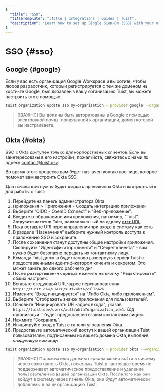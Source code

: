 ```yaml
---
{
  "title": "SSO",
  "titleTemplate": ":title | Integrations | Guides | Tuist",
  "description": "Learn how to set up Single Sign-On (SSO) with your organization."
}
---
```

# SSO {#sso}

## Google {#google}

Если у вас есть организация Google Workspace и вы хотите, чтобы любой
разработчик, который регистрируется с тем же доменом на хостинге Google, был
добавлен в вашу организацию Tuist, вы можете настроить это с помощью:
```bash
tuist organization update sso my-organization --provider google --organization-id my-google-domain.com
```

> [!ВАЖНО] Вы должны быть авторизованы в Google с помощью электронной почты,
> привязанной к организации, домен которой вы настраиваете.

## Okta {#okta}

SSO с Okta доступен только для корпоративных клиентов. Если вы заинтересованы в
его настройке, пожалуйста, свяжитесь с нами по адресу
[contact@tuist.dev](mailto:contact@tuist.dev).

Во время этого процесса вам будет назначен контактное лицо, которое поможет вам
настроить Okta SSO.

Для начала вам нужно будет создать приложение Okta и настроить его для работы с
Tuist:
1. Перейдите на панель администратора Okta
2. Приложения > Приложения > Создать интеграцию приложений
3. Выберите "OIDC - OpenID Connect" и "Веб-приложение".
4. Введите отображаемое имя приложения, например, "Tuist". Загрузите логотип
   Tuist, расположенный по адресу [этот
   URL](https://tuist.dev/images/tuist_dashboard.png).
5. Пока оставьте URI перенаправления при входе в систему как есть
6. В разделе "Назначения" выберите нужный контроль доступа к приложению SSO и
   сохраните.
7. После сохранения станут доступны общие настройки приложения. Скопируйте
   "Идентификатор клиента" и "Секрет клиента" - вам нужно будет безопасно
   передать их контактному лицу.
8. Команда Tuist должна будет заново развернуть сервер Tuist с предоставленными
   идентификатором клиента и секретом. Это может занять до одного рабочего дня.
9. После развертывания сервера нажмите на кнопку "Редактировать" общих настроек.
10. Вставьте следующий URL-адрес перенаправления:
    `https://tuist.dev/users/auth/okta/callback.`
13. Измените "Вход инициируется" на "Либо Okta, либо приложением".
14. Выберите "Отображать значок приложения для пользователей".
15. Обновите "Инициировать URL-адрес входа", указав
    `https://tuist.dev/users/auth/okta?organization_id=1`. Код организации ``
    будет предоставлен вашим контактным лицом.
16. Нажмите "Сохранить".
17. Инициируйте вход в Tuist с панели управления Okta.
18. Предоставьте автоматический доступ к вашей организации Tuist пользователям,
    подписанным из вашего домена Okta, выполнив следующую команду:
```bash
tuist organization update sso my-organization --provider okta --organization-id my-okta-domain.com
```

> [!ВАЖНО] Пользователи должны первоначально войти в систему через свою панель
> Okta, поскольку Tuist в настоящее время не поддерживает автоматическое
> предоставление и удаление пользователей из вашей организации Okta. После того
> как они войдут в систему через панель Okta, они будут автоматически добавлены
> в вашу организацию Tuist.
